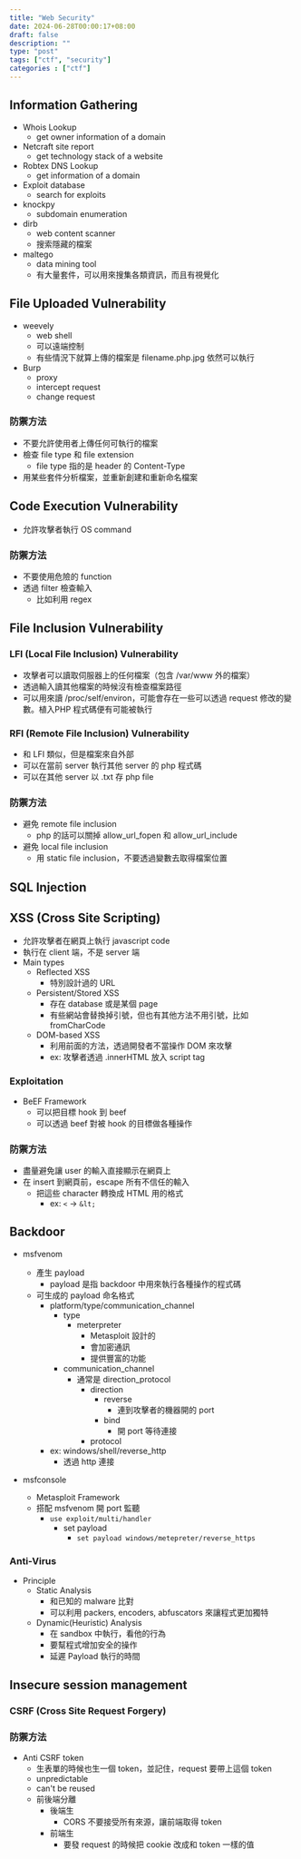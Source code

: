 ```yaml
---
title: "Web Security"
date: 2024-06-28T00:00:17+08:00
draft: false
description: ""
type: "post"
tags: ["ctf", "security"]
categories : ["ctf"]
---
```


## Information Gathering
- Whois Lookup
  - get owner information of a domain
- Netcraft site report
  - get technology stack of a website
- Robtex DNS Lookup
  - get information of a domain
- Exploit database
  - search for exploits
- knockpy
  - subdomain enumeration
- dirb
  - web content scanner
  - 搜索隱藏的檔案
- maltego
  - data mining tool
  - 有大量套件，可以用來搜集各類資訊，而且有視覺化

## File Uploaded Vulnerability
- weevely
  - web shell
  - 可以遠端控制
  - 有些情況下就算上傳的檔案是 filename.php.jpg 依然可以執行
- Burp
  - proxy
  - intercept request
  - change request

### 防禦方法
- 不要允許使用者上傳任何可執行的檔案
- 檢查 file type 和 file extension
  - file type 指的是 header 的 Content-Type
- 用某些套件分析檔案，並重新創建和重新命名檔案

## Code Execution Vulnerability
- 允許攻擊者執行 OS command

### 防禦方法
- 不要使用危險的 function
- 透過 filter 檢查輸入
  - 比如利用 regex

## File Inclusion Vulnerability
### LFI (Local File Inclusion) Vulnerability
- 攻擊者可以讀取伺服器上的任何檔案（包含 /var/www 外的檔案）
- 透過輸入讀其他檔案的時候沒有檢查檔案路徑
- 可以用來讀 /proc/self/environ，可能會存在一些可以透過 request 修改的變數。植入PHP 程式碼便有可能被執行

### RFI (Remote File Inclusion) Vulnerability
- 和 LFI 類似，但是檔案來自外部
- 可以在當前 server 執行其他 server 的 php 程式碼
- 可以在其他 server 以 .txt 存 php file

### 防禦方法
- 避免 remote file inclusion
  - php 的話可以關掉 allow_url_fopen 和 allow_url_include
- 避免 local file inclusion
  - 用 static file inclusion，不要透過變數去取得檔案位置

## SQL Injection

## XSS (Cross Site Scripting)
- 允許攻擊者在網頁上執行 javascript code
- 執行在 client 端，不是 server 端
- Main types
  - Reflected XSS
    - 特別設計過的 URL
  - Persistent/Stored XSS
    - 存在 database 或是某個 page
    - 有些網站會替換掉引號，但也有其他方法不用引號，比如 fromCharCode
  - DOM-based XSS
    - 利用前面的方法，透過開發者不當操作 DOM 來攻擊
    - ex: 攻擊者透過 .innerHTML 放入 script tag

### Exploitation
- BeEF Framework
  - 可以把目標 hook 到 beef
  - 可以透過 beef 對被 hook 的目標做各種操作

### 防禦方法
- 盡量避免讓 user 的輸入直接顯示在網頁上
- 在 insert 到網頁前，escape 所有不信任的輸入
  - 把這些 character 轉換成 HTML 用的格式
    - ex: `<` -> `&lt;`

## Backdoor
- msfvenom
  - 產生 payload
    - payload 是指 backdoor 中用來執行各種操作的程式碼
  - 可生成的 payload 命名格式
    - platform/type/communication_channel
      - type
        - meterpreter
          - Metasploit 設計的
          - 會加密通訊
          - 提供豐富的功能
      - communication_channel
        - 通常是 direction_protocol
          - direction
            - reverse
              - 連到攻擊者的機器開的 port
            - bind
              - 開 port 等待連接
          - protocol
    - ex: windows/shell/reverse_http
        - 透過 http 連接

- msfconsole
  - Metasploit Framework
  - 搭配 msfvenom 開 port 監聽
    - `use exploit/multi/handler`
      - set payload
        - `set payload windows/metepreter/reverse_https`

### Anti-Virus
- Principle
  - Static Analysis
    - 和已知的 malware 比對
    - 可以利用 packers, encoders, abfuscators 來讓程式更加獨特
  - Dynamic(Heuristic) Analysis
    - 在 sandbox 中執行，看他的行為
    - 要幫程式增加安全的操作
    - 延遲 Payload 執行的時間

## Insecure session management
### CSRF (Cross Site Request Forgery)
### 防禦方法
- Anti CSRF token
  - 生表單的時候也生一個 token，並記住，request 要帶上這個 token
  - unpredictable
  - can't be reused
  - 前後端分離
    - 後端生
      - CORS 不要接受所有來源，讓前端取得 token
    - 前端生
      - 要發 request 的時候把 cookie 改成和 token 一樣的值
